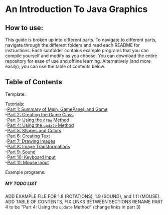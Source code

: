 # An Introduction To Java Graphics
## How to use:
This guide is broken up into different parts. To navigate to different parts, navigate through the different folders and read each README for instructions. Each subfolder contains example programs that you can compile yourself and modify as you choose. You can download the entire repository for ease of use and offline learning. Alternatively (and more easily), you can use the table of contents below.

## Table of Contents

Template:  

Tutorials:  
-[Part 1: Summary of Main, GamePanel, and Game](https://github.com/Motirock/An-Introduction-To-Java-Graphics/tree/main/Tutorials/Part%201)  
-[Part 2: Creating the Game Class](https://github.com/Motirock/An-Introduction-To-Java-Graphics/tree/main/Tutorials/Part%202)  
-[Part 3: Using the `draw` Method](https://github.com/Motirock/An-Introduction-To-Java-Graphics/tree/main/Tutorials/Part%203)  
-[Part 4: Using the `update` Method](https://github.com/Motirock/An-Introduction-To-Java-Graphics/tree/main/Tutorials/Part%204)  
-[Part 5: Shapes and Colors](https://github.com/Motirock/An-Introduction-To-Java-Graphics/tree/main/Tutorials/Part%205)  
-[Part 6: Creating Text](https://github.com/Motirock/An-Introduction-To-Java-Graphics/tree/main/Tutorials/Part%206)  
-[Part 7: Drawing Images](https://github.com/Motirock/An-Introduction-To-Java-Graphics/tree/main/Tutorials/Part%207)  
-[Part 8: Image Transformations](https://github.com/Motirock/An-Introduction-To-Java-Graphics/tree/main/Tutorials/Part%208)  
-[Part 9: Sound](https://github.com/Motirock/An-Introduction-To-Java-Graphics/tree/main/Tutorials/Part%209)  
-[Part 10: Keyboard Input](https://github.com/Motirock/An-Introduction-To-Java-Graphics/tree/main/Tutorials/Part%2010)  
-[Part 11: Mouse Input](https://github.com/Motirock/An-Introduction-To-Java-Graphics/tree/main/Tutorials/Part%2011)  

Example programs:  


##### MY TODO LIST

ADD EXAMPLE FILE FOR 1.8 (ROTATIONS), 1.9 (SOUND), and 1.11 (MOUSE). 
ADD TABLE OF CONTENTS, FIX LINKS BETWEEN SECTIONS
RENAME PART 4 to be "Part 4: Using the `update` Method" (change links in part 3)
